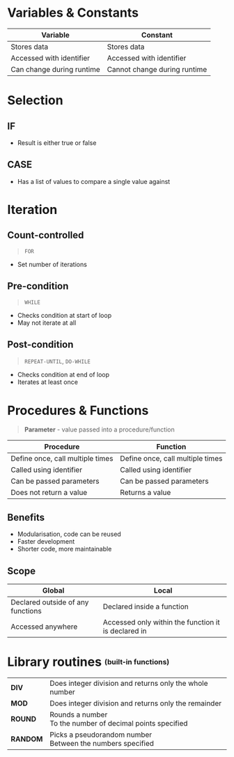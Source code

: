 # Variables & Constants

| Variable                  | Constant                     |
| ------------------------- | ---------------------------- |
| Stores data               | Stores data                  |
| Accessed with identifier  | Accessed with identifier     |
| Can change during runtime | Cannot change during runtime |

# Selection

## IF

-   Result is either true or false

## CASE

-   Has a list of values to compare a single value against

# Iteration

## Count-controlled

> `FOR`

-   Set number of iterations

## Pre-condition

> `WHILE`

-   Checks condition at start of loop
-   May not iterate at all

## Post-condition

> `REPEAT-UNTIL`, `DO-WHILE`

-   Checks condition at end of loop
-   Iterates at least once

# Procedures & Functions

> **Parameter** - value passed into a procedure/function

| Procedure                        | Function                         |
| -------------------------------- | -------------------------------- |
| Define once, call multiple times | Define once, call multiple times |
| Called using identifier          | Called using identifier          |
| Can be passed parameters         | Can be passed parameters         |
| Does not return a value          | Returns a value                  |

## Benefits

-   Modularisation, code can be reused
-   Faster development
-   Shorter code, more maintainable

## Scope

| Global                            | Local                                               |
| --------------------------------- | --------------------------------------------------- |
| Declared outside of any functions | Declared inside a function                          |
| Accessed anywhere                 | Accessed only within the function it is declared in |

# Library routines <small><sup><sub>(built-in functions)</sub></sup></small>

|            |                                                                |
| ---------- | -------------------------------------------------------------- |
| **DIV**    | Does integer division and returns only the whole number        |
| **MOD**    | Does integer division and returns only the remainder           |
| **ROUND**  | Rounds a number <br> To the number of decimal points specified |
| **RANDOM** | Picks a pseudorandom number <br> Between the numbers specified |
